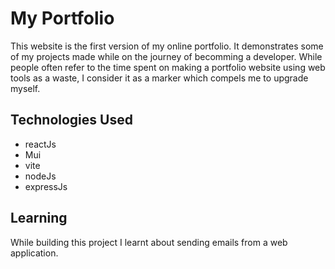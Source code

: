 # My Portfolio

This website is the first version of my online portfolio. It demonstrates some of my projects made while on the journey of becomming a developer. While people often refer to the time spent on making a portfolio website using web tools as a waste, I consider it as a marker which compels me to upgrade myself.

## Technologies Used
- reactJs
- Mui
- vite
- nodeJs
- expressJs

## Learning
While building this project I learnt about sending emails from a web application.

